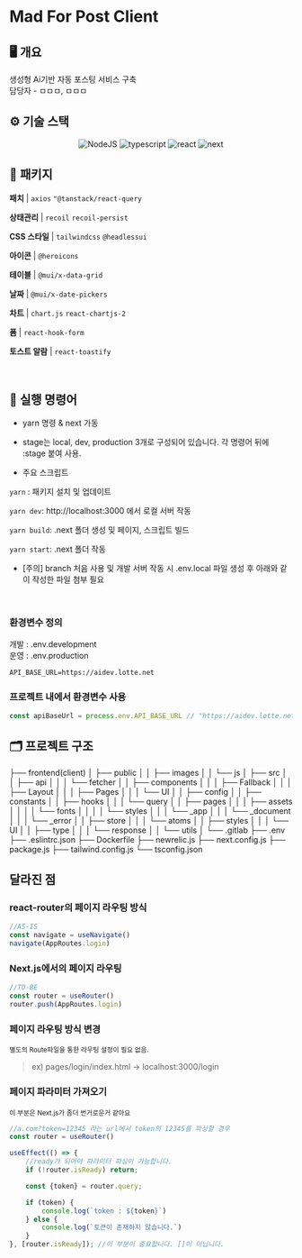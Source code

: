 # Mad For Post Client

## 🖥 개요

생성형 Ai기반 자동 포스팅 서비스 구축  
담당자 - ㅁㅁㅁ, ㅁㅁㅁ

## ⚙️ 기술 스택

<div  align="center">

![NodeJS](https://img.shields.io/badge/Node.js-v20.8.0-339933?logo=node.js&style=plastic) ![typescript](https://img.shields.io/badge/typescript-v5.3.2-007acc?logo=typescript&style=plastic) ![react](https://img.shields.io/badge/react-v18.2.38-61dafb?logo=React&style=plastic) ![next](https://img.shields.io/badge/next-v14.0.3-eee?logo=next.js&style=plastic)

</div>

## 🎁 패키지

**패치** | `axios` `"@tanstack/react-query`

**상태관리** | `recoil` `recoil-persist`

**CSS 스타일** | `tailwindcss` `@headlessui`

**아이콘** | `@heroicons`

**테이블** | `@mui/x-data-grid`

**날짜** | `@mui/x-date-pickers`

**차트** | `chart.js` `react-chartjs-2`

**폼** | `react-hook-form`

**토스트 알람** | `react-toastify`

<br>

## 🔨 실행 명령어

- yarn 명령 & next 가동

- stage는 local, dev, production 3개로 구성되어 있습니다. 각 명령어 뒤에 :stage 붙여 사용.

- 주요 스크립트

`yarn` : 패키지 설치 및 업데이트

`yarn dev`: http://localhost:3000 에서 로컬 서버 작동

`yarn build`: .next 폴더 생성 및 페이지, 스크립트 빌드

`yarn start`: .next 폴더 작동

- [주의] branch 처음 사용 및 개발 서버 작동 시
  .env.local 파일 생성 후 아래와 같이 작성한 파일 첨부 필요
  <!-- NEXT_PUBLIC_API_URL_BASE = 'http://223.253.99.155:8081' -->

  <br>

### 환경변수 정의

개발 : .env.development  
운영 : .env.production

```text
API_BASE_URL=https://aidev.lotte.net
```

### 프로젝트 내에서 환경변수 사용

```javascript
const apiBaseUrl = process.env.API_BASE_URL // "https://aidev.lotte.net"
```

## 🗂 프로젝트 구조
├── frontend(client)
│ ├── public
│ │ ├── images
│ │ └── js
│ ├── src
│ │ ├── api
│ │ │ └── fetcher
│ │ ├── components
│ │ │ ├── Fallback
│ │ │ ├── Layout
│ │ │ ├── Pages
│ │ │ └── UI
│ │ ├── config
│ │ ├── constants
│ │ ├── hooks
│ │ │ └── query
│ │ ├── pages
│ │ │ ├── assets
│ │ │ │ └── fonts
│ │ │ │ └── styles
│ │ │ └── \_app
│ │ │ └── \_document
│ │ │ └── \_error
│ │ ├── store
│ │ │ └── atoms
│ │ ├── styles
│ │ │ └── UI
│ │ ├── type
│ │ │ └── response
│ │ └── utils
│ └── .gitlab
├── .env
├── .eslintrc.json
├── Dockerfile
├── newrelic.js
├── next.config.js
├── package.js
├── tailwind.config.js
└── tsconfig.json

## 달라진 점

### react-router의 페이지 라우팅 방식

```ts
//AS-IS
const navigate = useNavigate()
navigate(AppRoutes.login)
```

### Next.js에서의 페이지 라우팅

```ts
//TO-BE
const router = useRouter()
router.push(AppRoutes.login)
```

### 페이지 라우팅 방식 변경

<small>별도의 Route파일을 통한 라우팅 설정이 필요 없음.</small>
> ex) pages/login/index.html -> localhost:3000/login

### 페이지 파라미터 가져오기

<small>이 부분은 Next.js가 좀더 번거로운거 같아요</small>

```ts
//a.com?token=12345 라는 url에서 token의 12345를 파싱할 경우
const router = useRouter()

useEffect(() => {
    //ready가 되어야 파라미터 파싱이 가능합니다.
    if (!router.isReady) return;

    const {token} = router.query;

    if (token) {
        console.log(`token : ${token}`)
    } else {
        console.log(`토큰이 존재하지 않습니다.`)
    }
}, [router.isReady]); //이 부분이 중요합니다. []이 아닙니다.
```
